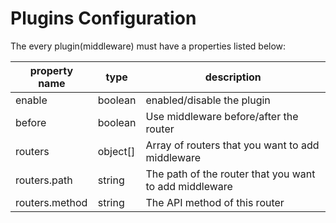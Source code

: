 # Plugins Configuration
The every plugin(middleware) must have a properties listed below:

property name | type | description
---------|----------|---------
 enable | boolean | enabled/disable the plugin
 before | boolean | Use middleware before/after the router
 routers | object[] | Array of routers that you want to add middleware
 routers.path | string | The path of the router that you want to add middleware
 routers.method | string | The API method of this router